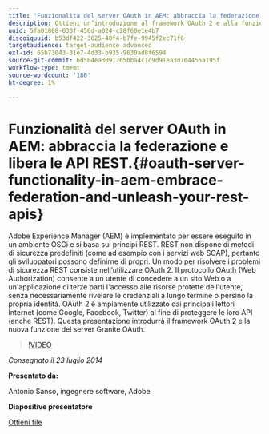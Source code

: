 ```yaml
---
title: 'Funzionalità del server OAuth in AEM: abbraccia la federazione e libera le API REST.'
description: Ottieni un’introduzione al framework OAuth 2 e alla funzione del server Granite OAuth. Adobe Experience Manager (AEM) è implementato per essere eseguito in un ambiente OSGi e si basa sui principi REST.
uuid: 5fa01808-033f-456d-a024-c28f60e1e4b7
discoiquuid: b53df422-3625-40f4-b7fe-9945f2ec71f6
targetaudience: target-audience advanced
exl-id: 65b73043-31e7-4d33-b935-9630ad8f6594
source-git-commit: 6d504ea3091265bba4c1d9d91ea3d704455a195f
workflow-type: tm+mt
source-wordcount: '186'
ht-degree: 1%

---
```


# Funzionalità del server OAuth in AEM: abbraccia la federazione e libera le API REST.{#oauth-server-functionality-in-aem-embrace-federation-and-unleash-your-rest-apis}

Adobe Experience Manager (AEM) è implementato per essere eseguito in un ambiente OSGi e si basa sui principi REST. REST non dispone di metodi di sicurezza predefiniti (come ad esempio con i servizi web SOAP), pertanto gli sviluppatori possono definirne di propri. Un modo per risolvere i problemi di sicurezza REST consiste nell’utilizzare OAuth 2. Il protocollo OAuth (Web Authorization) consente a un utente di concedere a un sito Web o a un&#39;applicazione di terze parti l&#39;accesso alle risorse protette dell&#39;utente, senza necessariamente rivelare le credenziali a lungo termine o persino la propria identità. OAuth 2 è ampiamente utilizzato dai principali lettori Internet (come Google, Facebook, Twitter) al fine di proteggere le loro API (anche REST). Questa presentazione introdurrà il framework OAuth 2 e la nuova funzione del server Granite OAuth.

>[!VIDEO](https://video.tv.adobe.com/v/19466/?quality=9)

*Consegnato il 23 luglio 2014*

**Presentato da:**

Antonio Sanso, ingegnere software, Adobe

**Diapositive presentatore**

[Ottieni file](assets/oauth-server-functionality-in-aem-7-23-14.pdf)
<!--
[Get back to the Overview](https://helpx.adobe.com/experience-manager/kt/eseminars/gems/aem-index.html)
-->
